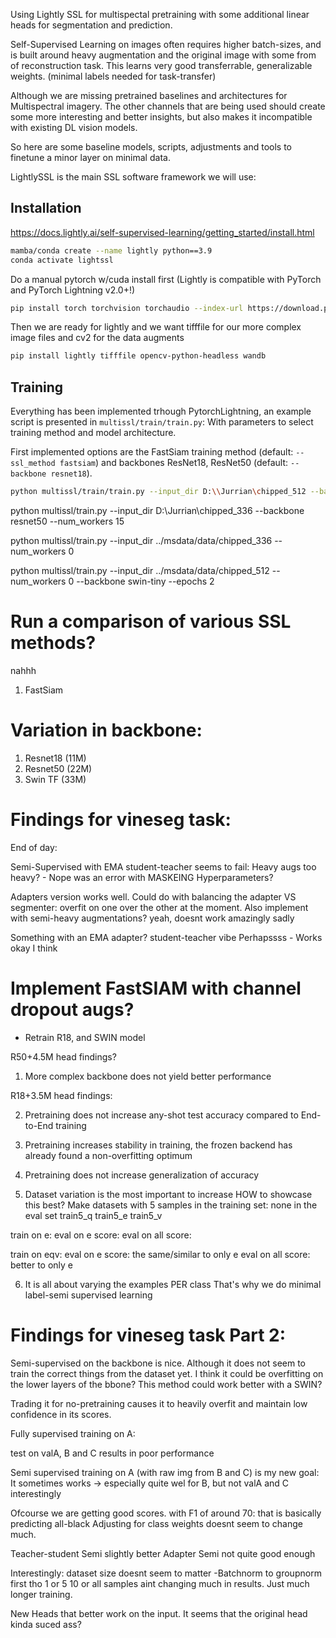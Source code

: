 Using Lightly SSL for multispectal pretraining
with some additional linear heads for segmentation and prediction.

Self-Supervised Learning on images often requires higher batch-sizes, and is built around heavy augmentation and the original image with some from of reconstruction task. This learns very good transferrable, generalizable weights. (minimal labels needed for task-transfer)

Although we are missing pretrained baselines and architectures for Multispectral imagery.
The other channels that are being used should create some more interesting and better insights, but also makes it incompatible with existing DL vision models.

So here are some baseline models, scripts, adjustments and tools to finetune a minor layer on minimal data.

LightlySSL is the main SSL software framework we will use:

## Installation
https://docs.lightly.ai/self-supervised-learning/getting_started/install.html

```bash
mamba/conda create --name lightly python==3.9 
conda activate lightssl
```

Do a manual pytorch w/cuda install first (Lightly is compatible with PyTorch and PyTorch Lightning v2.0+!)

```bash
pip install torch torchvision torchaudio --index-url https://download.pytorch.org/whl/cu126
```

Then we are ready for lightly and we want tifffile for our more complex image files and cv2 for the data augments
```bash
pip install lightly tifffile opencv-python-headless wandb
```

## Training
Everything has been implemented trhough PytorchLightning, an example script is presented in
`multissl/train/train.py`:
With parameters to select training method and model architecture.

First implemented options are the FastSiam training method (default: `--ssl_method fastsiam`) and backbones ResNet18, ResNet50 (default: `--backbone resnet18`).

```bash
python multissl/train/train.py --input_dir D:\\Jurrian\chipped_512 --backbone resnet50 --epochs 2
```
python multissl/train.py --input_dir D:\Jurrian\chipped_336 --backbone resnet50 --num_workers 15

python multissl/train.py --input_dir ../msdata/data/chipped_336 --num_workers 0


python multissl/train.py --input_dir ../msdata/data/chipped_512 --num_workers 0 --backbone swin-tiny --epochs 2

# Run a comparison of various SSL methods?
nahhh
1. FastSiam

# Variation in backbone:
1. Resnet18 (11M) 
2. Resnet50 (22M)
3. Swin TF (33M)


# Findings for vineseg task:



End of day:

Semi-Supervised with EMA student-teacher seems to fail:
    Heavy augs too heavy? - Nope was an error with MASKEING
    Hyperparameters?


Adapters version works well. Could do with balancing the adapter VS segmenter: overfit on one over the other at the moment.
Also implement with semi-heavy augmentations?
yeah, doesnt work amazingly sadly

Something with an EMA adapter? student-teacher vibe
Perhapssss - Works okay I think

# Implement FastSIAM with channel dropout augs?
- Retrain R18, and SWIN model

R50+4.5M head findings?

1. More complex backbone does not yield better performance

R18+3.5M head findings:

2. Pretraining does not increase any-shot test accuracy compared to End-to-End training

3. Pretraining increases stability in training, the frozen backend has already found a non-overfitting optimum

4. Pretraining does not increase generalization of accuracy

5. Dataset variation is the most important to increase
    HOW to showcase this best?
Make datasets with 5 samples in the training set: none in the eval set
    train5_q
    train5_e
    train5_v

train on e: eval on e score: 
            eval on all score:

train on eqv: eval on e score: the same/similar to only e
              eval on all score: better to only e

6. It is all about varying the examples PER class
    That's why we do minimal label-semi supervised learning




# Findings for vineseg task Part 2:

Semi-supervised on the backbone is nice.
Although it does not seem to train the correct things from the dataset yet.
I think it could be overfitting on the lower layers of the bbone? This method could work better with a SWIN?


Trading it for no-pretraining causes it to heavily overfit and maintain low confidence in its scores.


Fully supervised training on A:

test on valA, B and C results in poor performance

Semi supervised training on A (with raw img from B and C) is my new goal:
It sometimes works -> especially quite wel for B, but not valA and C interestingly

Ofcourse we are getting good scores. with F1 of around 70: that is basically predicting all-black
Adjusting for class weights doesnt seem to change much.

Teacher-student Semi slightly better
Adapter Semi not quite good enough

Interestingly: dataset size doesnt seem to matter -Batchnorm to groupnorm first tho
1 or 5 10 or all samples aint changing much in  results. Just much longer training.


New Heads that better work on the input. It seems that the original head kinda suced ass?

